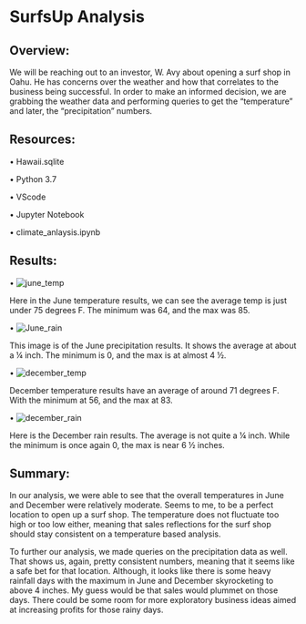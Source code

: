 # SurfsUp Analysis


## Overview:

We will be reaching out to an investor, W. Avy about opening a surf shop in Oahu. He has concerns over the weather and how that correlates to the business being successful. In order to make an informed decision, we are grabbing the weather data and performing queries to get the “temperature” and later, the “precipitation” numbers. 


## Resources:

•	Hawaii.sqlite 

•	Python 3.7

•	VScode

•	Jupyter Notebook

•	climate_anlaysis.ipynb


## Results:

•	 ![june_temp](https://user-images.githubusercontent.com/79877349/118384499-4e2cc200-b5bb-11eb-8fc7-fe24394ddeae.png)

Here in the June temperature results, we can see the average temp is just under 75 degrees F. The minimum was 64, and the max was 85. 



•	 ![June_rain](https://user-images.githubusercontent.com/79877349/118384500-5553d000-b5bb-11eb-89c3-3ff70cb95f2e.png)

This image is of the June precipitation results. It shows the average at about a ¼ inch. The minimum is 0, and the max is at almost 4 ½.



•	 ![december_temp](https://user-images.githubusercontent.com/79877349/118384505-597fed80-b5bb-11eb-82fa-bf5b5381ff21.png)

December temperature results have an average of around 71 degrees F. With the minimum at 56, and the max at 83.

•	 ![december_rain](https://user-images.githubusercontent.com/79877349/118384510-5d137480-b5bb-11eb-91a0-65061e747e4a.png)

Here is the December rain results. The average is not quite a ¼ inch. While the minimum is once again 0, the max is near 6 ½ inches.





## Summary:


In our analysis, we were able to see that the overall temperatures in June and December were relatively moderate. Seems to me, to be a perfect location to open up a surf shop. The temperature does not fluctuate too high or too low either, meaning that sales reflections for the surf shop should stay consistent on a temperature based analysis. 


To further our analysis, we made queries on the precipitation data as well. That shows us, again, pretty consistent numbers, meaning that it seems like a safe bet for that location. Although, it looks like there is some heavy rainfall days with the maximum in June and December skyrocketing to above 4 inches. My guess would be that sales would plummet on those days. There could be some room for more exploratory business ideas aimed at increasing profits for those rainy days.




